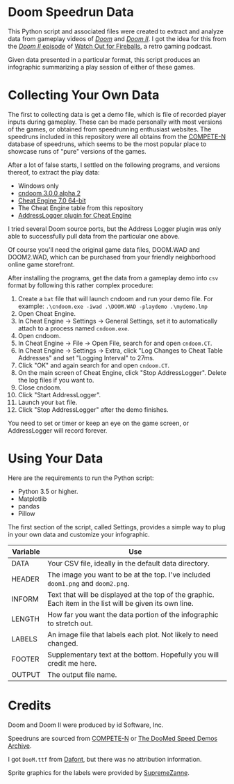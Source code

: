 # Doom Speedrun Data

This Python script and associated files were created to extract and analyze data from gameplay videos of [*Doom*][1] and [*Doom II*][2]. I got the idea for this from the [*Doom II* episode][3] of [Watch Out for Fireballs][4], a retro gaming podcast.

Given data presented in a particular format, this script produces an infographic summarizing a play session of either of these games.

[1]: https://en.wikipedia.org/wiki/Doom_(1993_video_game)
[2]: https://en.wikipedia.org/wiki/Doom_II:_Hell_on_Earth
[3]: http://duckfeed.tv/woff/110
[4]: http://duckfeed.tv/watchoutforfireballs/

# Collecting Your Own Data

The first to collecting data is get a demo file, which is file of recorded player inputs during gameplay. These can be made personally with most versions of the games, or obtained from speedrunning enthusiast websites. The speedruns included in this repository were all obtains from the [COMPETE-N][5] database of speedruns, which seems to be the most popular place to showcase runs of "pure" versions of the games.

After a lot of false starts, I settled on the following programs, and versions thereof, to extract the play data:

* Windows only
* [cndoom 3.0.0 alpha 2][6]
* [Cheat Engine 7.0 64-bit ][7]
* The Cheat Engine table from this repository
* [AddressLogger plugin for Cheat Engine][8]

[5]: https://www.doom.com.hr/
[6]: https://github.com/fx02/cndoom/
[7]: https://github.com/cheat-engine/cheat-engine/
[8]: https://github.com/d-e-x-t-e-r/CheatEngine-AddressLogger

I tried several Doom source ports, but the Address Logger plugin was only able to successfully pull data from the particular one above.

Of course you'll need the original game data files, DOOM.WAD and DOOM2.WAD, which can be purchased from your friendly neighborhood online game storefront.

After installing the programs, get the data from a gameplay demo into `csv` format by following this rather complex procedure:

1. Create a `bat` file that will launch cndoom and run your demo file. For example: `.\cndoom.exe -iwad .\DOOM.WAD -playdemo .\mydemo.lmp`
1. Open Cheat Engine.
1. In Cheat Engine -> Settings -> General Settings, set it to automatically attach to a process named `cndoom.exe`.
1. Open cndoom.
1. In Cheat Engine -> File -> Open File, search for and open `cndoom.CT`.
1. In Cheat Engine -> Settings -> Extra, click "Log Changes to Cheat Table Addresses" and set "Logging Interval" to 27ms.
1. Click "OK" and again search for and open `cndoom.CT`.
1. On the main screen of Cheat Engine, click "Stop AddressLogger". Delete the log files if you want to.
1. Close cndoom.
1. Click "Start AddressLogger".
1. Launch your `bat` file.
1. Click "Stop AddressLogger" after the demo finishes.

You need to set or timer or keep an eye on the game screen, or AddressLogger will record forever.

# Using Your Data

Here are the requirements to run the Python script:

* Python 3.5 or higher.
* Matplotlib
* pandas
* Pillow

The first section of the script, called Settings, provides a simple way to plug in your own data and customize your infographic.

| Variable | Use |
| -------- | --- |
| DATA | Your CSV file, ideally in the default data directory. |
| HEADER | The image you want to be at the top. I've included `doom1.png` and `doom2.png`. |
| INFORM | Text that will be displayed at the top of the graphic. Each item in the list will be given its own line. |
| LENGTH | How far you want the data portion of the infographic to stretch out. |
| LABELS | An image file that labels each plot. Not likely to need changed. |
| FOOTER | Supplementary text at the bottom. Hopefully you will credit me here. |
| OUTPUT | The output file name. |

# Credits

Doom and Doom II were produced by id Software, Inc.

Speedruns are sourced from [COMPETE-N][9] or [The DooMed Speed Demos Archive][10].

I got `DooM.ttf` from [Dafont][12], but there was no attribution information.

Sprite graphics for the labels were provided by [SupremeZanne][11].

[9]: https://www.doom.com.hr/
[10]: http://doomedsda.us/
[11]: https://www.reddit.com/user/SupremoZanne/
[12]: https://www.dafont.com/doom.font